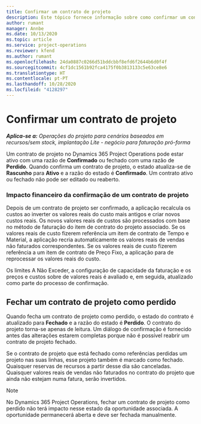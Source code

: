 ```yaml
---
title: Confirmar um contrato de projeto
description: Este tópico fornece informação sobre como confirmar um contrato no Project Operations.
author: rumant
manager: Annbe
ms.date: 10/13/2020
ms.topic: article
ms.service: project-operations
ms.reviewer: kfend
ms.author: rumant
ms.openlocfilehash: 24da0887c0266d51bddcbbf8efd6f2644b6d0f4f
ms.sourcegitcommit: 4cf1dc1561b92fca4175f0b3813133c5e63ce8e6
ms.translationtype: HT
ms.contentlocale: pt-PT
ms.lasthandoff: 10/28/2020
ms.locfileid: "4128297"
---
```

# <a name="confirm-a-project-contract"></a>Confirmar um contrato de projeto

_**Aplica-se a:** Operações do projeto para cenários baseados em recursos/sem stock, implantação Lite - negócio para faturação pró-forma_

Um contrato de projeto no Dynamics 365 Project Operations pode estar ativo com uma razão de **Confirmado** ou fechado com uma razão de **Perdido**. Quando confirma um contrato de projeto, o estado atualiza-se de **Rascunho** para **Ativo** e a razão do estado é **Confirmado**. Um contrato ativo ou fechado não pode ser editado ou reaberto. 

### <a name="financial-impact-of-confirming-a-project-contract"></a>Impacto financeiro da confirmação de um contrato de projeto

Depois de um contrato de projeto ser confirmado, a aplicação recalcula os custos ao inverter os valores reais do custo mais antigos e criar novos custos reais. Os novos valores reais de custos são processados com base no método de faturação do item de contrato do projeto associado. Se os valores reais de custo fizerem referência um item de contrato de Tempo e Material, a aplicação recria automaticamente os valores reais de vendas não faturados correspondentes. Se os valores reais de custo fizerem referência a um item de contrato de Preço Fixo, a aplicação para de reprocessar os valores reais do custo.

Os limites A Não Exceder, a configuração de capacidade da faturação e os preços e custos sobre de valores reais é avaliado e, em seguida, atualizado como parte do processo de confirmação.

## <a name="close-a-project-contract-as-lost"></a>Fechar um contrato de projeto como perdido

Quando fecha um contrato de projeto como perdido, o estado do contrato é atualizado para **Fechado** e a razão do estado é **Perdido**. O contrato do projeto torna-se apenas de leitura. Um diálogo de confirmação é fornecido antes das alterações estarem completas porque não é possível reabrir um contrato de projeto fechado.

Se o contrato de projeto que está fechado como referências perdidas um projeto nas suas linhas, esse projeto também é marcado como fechado. Quaisquer reservas de recursos a partir desse dia são canceladas. Quaisquer valores reais de vendas não faturados no contrato do projeto que ainda não estejam numa fatura, serão invertidos.

> [!NOTE]
> No Dynamics 365 Project Operations, fechar um contrato de projeto como perdido não terá impacto nesse estado da oportunidade associada. A oportunidade permanecerá aberta e deve ser fechada manualmente.
